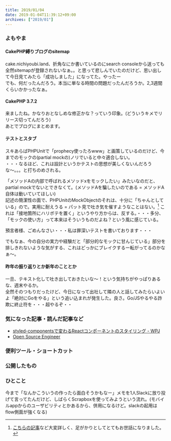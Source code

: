 ```yaml
---
title: 2019/01/04
date: 2019-01-04T11:39:12+09:00
archives: ["2019/01"]
---
```

### よもやま
#### CakePHP縛りブログのsitemap
cake.nichiyoubi.land、折角なにか書いているのにsearch consoleから送っても全然sitemapが登録されないなぁ。。と思って悲しんでいたのだけど、思い出して今日見てみたら「成功しました」になってた。やったー  
でも、何だったんだろう。本当に単なる時間の問題だったんだろうか。2,3週間くらいかかったなぁ。

#### CakePHP 3.7.2
来ましたね。かなりおとなしめな修正かな？っていう印象。(どういうキメでリリース切ってんだろう)  
あとでブログにまとめます。

#### テストとスタブ
スキあらばPHPUnitで「prophecy使ったろwww」と画策しているのだけど、今までのモックの(partial mockの)ノリでいると中々適合しない。  
・・・なるほど、これは設計というかテストの思想が美しくないんだろうな〜。。。と打ちのめされる。

「メソッドAの内部で呼ばれるメソッドxをモックしたい」みたいなのだと、partial mockでないとできなくて。(メソッドAを騙したいのである = メソッドA自体は動いていてほしい)  
記述の簡潔性の面で、PHPUnitのMockObjectのそれは、十分に「ちゃんとしている」ので。実用に耐えうる = パット見で吐き気を催すようなことはない。[^1]
これは「接地箇所にハリボテを置く」というやり方からは、反する。・・・多分、「モックの使い方」って本来はそういうものだよね？という風に感じている。

[^1]: [こちらの記事](https://taisablog.com/archives/55)など大変詳しく、足がかりとしてとてもお世話になりました。

預言者様、ごめんなさい・・・私は罪深いテストを書いております・・・

でもなぁ、今の自分の実力や経験だと「部分的なモックに甘んじている」部分を排しきれないような気がする、これはどっかにブレイクするー転がってるのかなぁ〜。

#### 昨年の振り返りとか新年のこととか
一旦、テキスト化して吐き出しておきたいな〜！という気持ちがやっぱりあるな、週末やるか。  
全然そのつもりだったけど、今日になって出社して隣の人と話してみたらいよいよ「絶対にGoをやる」という追い込まれが発生した。良さ。Go/JSやるやる詐欺に終止符を・・・超やるぞ・・

### 気になった記事・読んだ記事など
* [styled\-componentsで変わるReactコンポーネントのスタイリング \- WPJ](https://www.webprofessional.jp/style-react-components-styled-components/)
* [Open Source Engineer](https://sentry.io/careers/1492956/)

### 便利ツール・ショートカット

### 公開したもの

### ひとこと
今まで「なんかこういうの作ったら面白そうかもなー」メモを1人Slackに放り投げて言ってたんだけど、しばらくScrapboxを使ってみようという流れ。(モバイルappからのユーザビリティとかあるから、併用になるけど。slackの起用はflow側面が強くなる)
